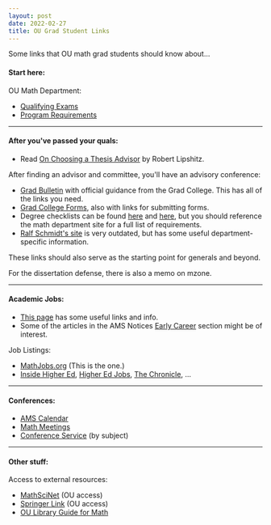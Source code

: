 ```yaml
---
layout: post
date: 2022-02-27
title: OU Grad Student Links
---
```


Some links that OU math grad students should know about... 

#### Start here:

OU Math Department:
* [Qualifying Exams](https://math.ou.edu/graduate/quals)
* [Program Requirements](https://math.ou.edu/graduate/grad_rules)

---

#### After you've passed your quals:
* Read [On Choosing a Thesis Advisor](https://www.ams.org/journals/notices/201902/rnoti-p191.pdf) by Robert Lipshitz.

After finding an advisor and committee, you'll have an advisory conference:
* [Grad Bulletin](https://www.ou.edu/gradcollege/forms/bulletin/doctoral-info) with official guidance from the Grad College. This has all of the links you need.
* [Grad College Forms](https://www.ou.edu/gradcollege/forms), also with links for submitting forms.
* Degree checklists can be found [here](https://www.ou.edu/gradcollege/forms/doctoral-degree-requirements) and [here](https://ou-public.courseleaf.com/arts-sciences/mathematics/mathematics-doctor-philosophy/), but you should reference the math department site for a full list of requirements.
* [Ralf Schmidt's site](http://www2.math.ou.edu/~rschmidt/grad/procedures.html) is very outdated, but has some useful department-specific information.

These links should also serve as the starting point for generals and beyond.

For the dissertation defense, there is also a memo on mzone.

---

#### Academic Jobs:
* [This page](https://math.duke.edu/graduate/applying-for-jobs) has some useful links and info.
* Some of the articles in the AMS Notices [Early Career](https://www.ams.org/cgi-bin/notices/amsnotices.pl?article_id=career&article_type=gallery&gallery_type=career) section might be of interest.

Job Listings:
* [MathJobs.org](https://www.mathjobs.org/jobs) (This is the one.)
* [Inside Higher Ed](https://careers.insidehighered.com/), [Higher Ed Jobs](https://www.higheredjobs.com/faculty/), [The Chronicle](https://jobs.chronicle.com/), ...

---

#### Conferences:
* [AMS Calendar](https://www.ams.org/meetings/calendar/mathcal)
* [Math Meetings](https://mathmeetings.net/)
* [Conference Service](https://conference-service.com/conferences/algebra.html) (by subject)

---

#### Other stuff:

Access to external resources:
* [MathSciNet](https://mathscinet-ams-org.ezproxy.lib.ou.edu/mathscinet/index.html) (OU access)
* [Springer Link](https://link-springer-com.ezproxy.lib.ou.edu/) (OU access)
* [OU Library Guide for Math](https://guides.ou.edu/math)

